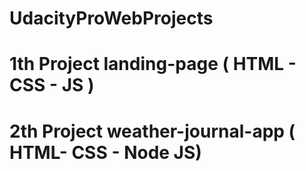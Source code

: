 # UdacityProWebProjects

# 1th Project landing-page ( HTML - CSS - JS )

# 2th Project weather-journal-app ( HTML- CSS - Node JS)
